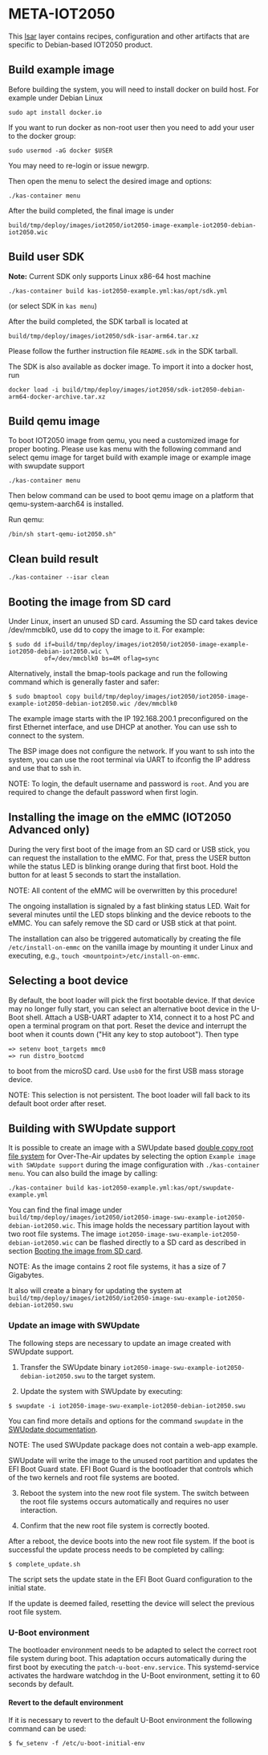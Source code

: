 # META-IOT2050

This [Isar](https://github.com/ilbers/isar) layer contains recipes,
configuration and other artifacts that are specific to  Debian-based IOT2050
product.

## Build example image

Before building the system, you will need to install docker on build host. For
example under Debian Linux

```shell
sudo apt install docker.io
```

If you want to run docker as non-root user then you need to add your user to the
docker group:

```shell
sudo usermod -aG docker $USER
```

You may need to re-login or issue newgrp.

Then open the menu to select the desired image and options:

```shell
./kas-container menu
```

After the build completed, the final image is under

```text
build/tmp/deploy/images/iot2050/iot2050-image-example-iot2050-debian-iot2050.wic
```

## Build user SDK
>>>
**Note:** Current SDK only supports Linux x86-64 host machine
>>>

```shell
./kas-container build kas-iot2050-example.yml:kas/opt/sdk.yml
```
(or select SDK in `kas menu`)

After the build completed, the SDK tarball is located at

```text
build/tmp/deploy/images/iot2050/sdk-isar-arm64.tar.xz
```

Please follow the further instruction file `README.sdk` in the SDK tarball.

The SDK is also available as docker image. To import it into a docker host, run

```shell
docker load -i build/tmp/deploy/images/iot2050/sdk-iot2050-debian-arm64-docker-archive.tar.xz
```

## Build qemu image

To boot IOT2050 image from qemu, you need a customized image for proper booting.
Please use kas menu with the following command and select qemu image for target build
with example image or example image with swupdate support

```shell
./kas-container menu
```

Then below command can be used to boot qemu image on a platform that
qemu-system-aarch64 is installed.

Run qemu:
```shell
/bin/sh start-qemu-iot2050.sh"
```

## Clean build result

```shell
./kas-container --isar clean
```

## Booting the image from SD card

Under Linux, insert an unused SD card. Assuming the SD card takes device
/dev/mmcblk0, use dd to copy the image to it. For example:

```shell
$ sudo dd if=build/tmp/deploy/images/iot2050/iot2050-image-example-iot2050-debian-iot2050.wic \
          of=/dev/mmcblk0 bs=4M oflag=sync
```

Alternatively, install the bmap-tools package and run the following command
which is generally faster and safer:

```shell
$ sudo bmaptool copy build/tmp/deploy/images/iot2050/iot2050-image-example-iot2050-debian-iot2050.wic /dev/mmcblk0
```

The example image starts with the IP 192.168.200.1 preconfigured on the first
Ethernet interface, and use DHCP at another. You can use ssh to connect to the
system.

The BSP image does not configure the network. If you want to ssh into the
system, you can use the root terminal via UART to ifconfig the IP address and
use that to ssh in.

NOTE: To login, the default username and password is `root`. And you are
required to change the default password when first login.

## Installing the image on the eMMC (IOT2050 Advanced only)

During the very first boot of the image from an SD card or USB stick, you can
request the installation to the eMMC. For that, press the USER button while
the status LED is blinking orange during that first boot. Hold the button for
at least 5 seconds to start the installation.

NOTE: All content of the eMMC will be overwritten by this procedure!

The ongoing installation is signaled by a fast blinking status LED. Wait for
several minutes until the LED stops blinking and the device reboots to the eMMC.
You can safely remove the SD card or USB stick at that point.

The installation can also be triggered automatically by creating the file
`/etc/install-on-emmc` on the vanilla image by mounting it under Linux and
executing, e.g., `touch <mountpoint>/etc/install-on-emmc`.

## Selecting a boot device

By default, the boot loader will pick the first bootable device. If that device
may no longer fully start, you can select an alternative boot device in the
U-Boot shell. Attach a USB-UART adapter to X14, connect it to a host PC and open
a terminal program on that port. Reset the device and interrupt the boot when it
counts down ("Hit any key to stop autoboot"). Then type

```shell
=> setenv boot_targets mmc0
=> run distro_bootcmd
```

to boot from the microSD card. Use `usb0` for the first USB mass storage device.

NOTE: This selection is not persistent. The boot loader will fall back to its
default boot order after reset.

## Building with SWUpdate support

It is possible to create an image with a SWUpdate based [double copy
root file
system](https://sbabic.github.io/swupdate/overview.html#double-copy-with-fall-back)
for Over-The-Air updates by selecting the option `Example image with
SWUpdate support` during the image configuration with `./kas-container
menu`. You can also build the image by calling:

```shell
./kas-container build kas-iot2050-example.yml:kas/opt/swupdate-example.yml
```

You can find the final image under
`build/tmp/deploy/images/iot2050/iot2050-image-swu-example-iot2050-debian-iot2050.wic`.
This image holds the necessary partition layout with two root file
systems. The image
`iot2050-image-swu-example-iot2050-debian-iot2050.wic` can be flashed
directly to a SD card as described in section [Booting the image from SD
card](#booting-the-image-from-sd-card).

NOTE: As the image contains 2 root file systems, it has a size of 7 Gigabytes.

It also will create a binary for updating the system at
`build/tmp/deploy/images/iot2050/iot2050-image-swu-example-iot2050-debian-iot2050.swu`

### Update an image with SWUpdate

The following steps are necessary to update an image created with SWUpdate
support.

1. Transfer the SWUpdate binary
`iot2050-image-swu-example-iot2050-debian-iot2050.swu` to the target system.

2. Update the system with SWUpdate by executing:

```shell
$ swupdate -i iot2050-image-swu-example-iot2050-debian-iot2050.swu
```

You can find more details and options for the command `swupdate` in the
[SWUpdate
documentation](https://sbabic.github.io/swupdate/swupdate.html#running-swupdate).

NOTE: The used SWUpdate package does not contain a web-app example.

SWUpdate will write the image to the unused root partition and updates the EFI
Boot Guard state. EFI Boot Guard is the bootloader that controls which of the
two kernels and root file systems are booted.

3. Reboot the system into the new root file system. The switch between the root
file systems occurs automatically and requires no user interaction.

4. Confirm that the new root file system is correctly booted.

After a reboot, the device boots into the new root file system. If the boot is
successful the update process needs to be completed by calling:

```shell
$ complete_update.sh
```

The script sets the update state in the EFI Boot Guard configuration to the
initial state.

If the update is deemed failed, resetting the device will select the previous
root file system.

### U-Boot environment

The bootloader environment needs to be adapted to select the correct root file
system during boot. This adaptation occurs automatically during the first boot
by executing the `patch-u-boot-env.service`. This systemd-service activates the
hardware watchdog in the U-Boot environment, setting it to 60 seconds by
default.

#### Revert to the default environment

If it is necessary to revert to the default U-Boot environment the following
command can be used:
```shell
$ fw_setenv -f /etc/u-boot-initial-env
```
